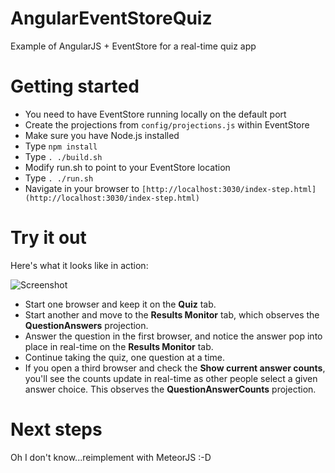 AngularEventStoreQuiz
=====================

Example of AngularJS + EventStore for a real-time quiz app

# Getting started

* You need to have EventStore running locally on the default port
* Create the projections from `config/projections.js` within EventStore
* Make sure you have Node.js installed
* Type `npm install`
* Type `. ./build.sh`
* Modify run.sh to point to your EventStore location
* Type `. ./run.sh`
* Navigate in your browser to `[http://localhost:3030/index-step.html](http://localhost:3030/index-step.html)`

# Try it out

Here's what it looks like in action:

![Screenshot](https://s3.amazonaws.com/uploads.hipchat.com/12722/130235/EI7zzPCGgcf5cq0/upload.png)

* Start one browser and keep it on the **Quiz** tab.
* Start another and move to the **Results Monitor** tab, which observes the **QuestionAnswers** projection.
* Answer the question in the first browser, and notice the answer pop into place in real-time on the **Results Monitor** tab.
* Continue taking the quiz, one question at a time.
* If you open a third browser and check the **Show current answer counts**, you'll see the counts update in real-time as other people select a given answer choice. This observes the **QuestionAnswerCounts** projection.

# Next steps

Oh I don't know...reimplement with MeteorJS :-D
